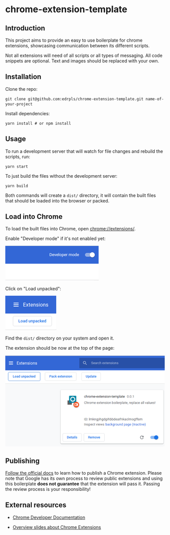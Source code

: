 # chrome-extension-template

## Introduction

This project aims to provide an easy to use boilerplate for chrome extensions, showcasing communication between its different scripts.

Not all extensions will need of all scripts or all types of messaging. All code snippets are optional. Text and images should be replaced with your own.

## Installation

Clone the repo:

```
git clone git@github.com:edrpls/chrome-extension-template.git name-of-your-project
```

Install dependencies:

```
yarn install # or npm install
```

## Usage

To run a development server that will watch for file changes and rebuild the scripts, run:

```
yarn start
```

To just build the files without the development server:

```
yarn build
```

Both commands will create a `dist/` directory, it will contain the built files that should be loaded into the browser or packed.

## Load into Chrome

To load the built files into Chrome, open [chrome://extensions/](chrome://extensions/).

Enable "Developer mode" if it's not enabled yet:

![Developer Mode Checkbox](assets/dev_mode.png)

Click on "Load unpacked":

![Load Unpacked Button](assets/load_unpacked.png)

Find the `dist/` directory on your system and open it.

The extension should be now at the top of the page:

![Extension Loaded](assets/ext_loaded.png)

## Publishing

[Follow the official docs](https://developer.chrome.com/webstore/publish) to learn how to publish a Chrome extension.
Please note that Google has its own process to review public extensions and using this boilerplate **does not guarantee** that the extension will pass it. Passing the review process is your responsibility!

## External resources

*   [Chrome Developer Documentation](https://developer.chrome.com/extensions/devguide)

*   [Overview slides about Chrome Extensions](https://github.com/edrpls/chrome-extensions-what-why-how)
